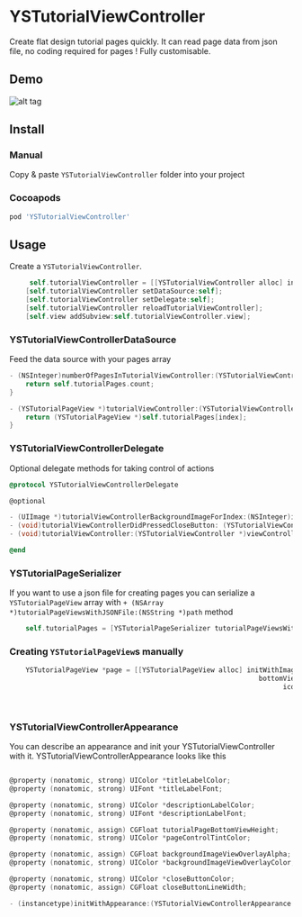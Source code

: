 YSTutorialViewController
========================

Create flat design tutorial pages quickly. 
It can read page data from json file, no coding required for pages !
Fully customisable.

Demo
----

![alt tag]()


Install
-------

### Manual

Copy & paste `YSTutorialViewController` folder into your project

### Cocoapods

``` ruby
pod 'YSTutorialViewController'
```

Usage
-----

Create a `YSTutorialViewController`.

``` objective-c
	 self.tutorialViewController = [[YSTutorialViewController alloc] init];
    [self.tutorialViewController setDataSource:self];
    [self.tutorialViewController setDelegate:self];
    [self.tutorialViewController reloadTutorialViewController];
    [self.view addSubview:self.tutorialViewController.view];
```



### YSTutorialViewControllerDataSource

Feed the data source with your pages array

``` objective-c
- (NSInteger)numberOfPagesInTutorialViewController:(YSTutorialViewController *)viewController {
    return self.tutorialPages.count;
}

- (YSTutorialPageView *)tutorialViewController:(YSTutorialViewController *)viewController tutorialPageViewForIndex:(NSInteger)index {
    return (YSTutorialPageView *)self.tutorialPages[index];
}
```

### YSTutorialViewControllerDelegate

Optional delegate methods for taking control of actions

``` objective-c
@protocol YSTutorialViewControllerDelegate

@optional

- (UIImage *)tutorialViewControllerBackgroundImageForIndex:(NSInteger)index;
- (void)tutorialViewControllerDidPressedCloseButton: (YSTutorialViewController *)viewController;
- (void)tutorialViewController:(YSTutorialViewController *)viewController didScrollToPageAtIndex:(NSInteger)index;

@end
```

### YSTutorialPageSerializer

If you want to use a json file for creating pages you can serialize a `YSTutorialPageView` array with `+ (NSArray *)tutorialPageViewsWithJSONFile:(NSString *)path` method

``` objective-c
    self.tutorialPages = [YSTutorialPageSerializer tutorialPageViewsWithJSONFile:@"tutorialPages"];
```


### Creating `YSTutorialPageView`s manually

``` objective-c
    YSTutorialPageView *page = [[YSTutorialPageView alloc] initWithImageNamed:@"tutImage.png"
                                                              bottomViewColor:[UIColor redColor]
                                                                    iconNamed:@"tutIcon.png"
                                                                        title:@"Title goes here"
                                                                         text:@"This is the text that describes your app's awesome feature"];
```

### YSTutorialViewControllerAppearance

You can describe an appearance and init your YSTutorialViewController with it.
YSTutorialViewControllerAppearance looks like this

``` objective-c

@property (nonatomic, strong) UIColor *titleLabelColor;
@property (nonatomic, strong) UIFont *titleLabelFont;

@property (nonatomic, strong) UIColor *descriptionLabelColor;
@property (nonatomic, strong) UIFont *descriptionLabelFont;

@property (nonatomic, assign) CGFloat tutorialPageBottomViewHeight;
@property (nonatomic, strong) UIColor *pageControlTintColor;

@property (nonatomic, assign) CGFloat backgroundImageViewOverlayAlpha;
@property (nonatomic, strong) UIColor *backgroundImageViewOverlayColor;

@property (nonatomic, strong) UIColor *closeButtonColor;
@property (nonatomic, assign) CGFloat closeButtonLineWidth;

```

``` objective-c
- (instancetype)initWithAppearance:(YSTutorialViewControllerAppearance *)appearance;
```